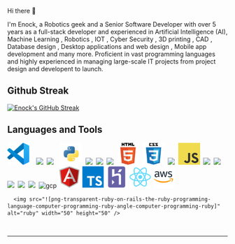 Hi there 👋

I'm Enock, a Robotics geek and a Senior Software Developer with over 5 years as a full-stack developer and experienced in Artificial Intelligence (AI), Machine Learning , Robotics , IOT , Cyber Security , 3D printing , CAD , Database design , Desktop applications and web design , Mobile app development and many more. Proficient in vast programming languages and highly experienced in managing large-scale IT projects from project design and developent  to launch. 

## Github Streak

[![Enock's GitHub Streak](https://streak-stats.demolab.com/?user=katikuuu&theme=highcontrast&layout=compact&count_private=true)](https://git.io/streak-stats)

## Languages and Tools

<div>
      <img width=50px src="https://raw.githubusercontent.com/github/explore/80688e429a7d4ef2fca1e82350fe8e3517d3494d/topics/visual-studio-code/visual-studio-code.png">&nbsp;&nbsp;&nbsp; 
<img width=50px src="https://upload.wikimedia.org/wikipedia/commons/3/38/Jupyter_logo.svg">&nbsp;
 <img width=50px src="https://upload.wikimedia.org/wikipedia/commons/8/87/Arduino_Logo.svg">&nbsp;&nbsp;&nbsp;
<img width=50px src="https://raw.githubusercontent.com/github/explore/80688e429a7d4ef2fca1e82350fe8e3517d3494d/topics/python/python.png">&nbsp;
   <img width=50px src="https://brandslogos.com/wp-content/uploads/images/large/java-logo-1.png">&nbsp;
   <img width=50px src="https://camo.githubusercontent.com/fb0279be2dab900a09c767a2a7be4940dd8f70632dd876f2047fd07dc14a374a/68747470733a2f2f63646e2e7261776769742e636f6d2f4d69636861656c4d7572652f6769742d6275672f6d61737465722f6d6973632f6c6f676f2f6c6f676f2d616c7068612d666c61742d62672e737667">&nbsp;
  <img width=50px src="https://cdn.freebiesupply.com/logos/large/2x/eclipse-11-logo-png-transparent.png">&nbsp;
  <img width=50px src="https://raw.githubusercontent.com/github/explore/80688e429a7d4ef2fca1e82350fe8e3517d3494d/topics/html/html.png">&nbsp;
  <img width=50px src="https://raw.githubusercontent.com/github/explore/80688e429a7d4ef2fca1e82350fe8e3517d3494d/topics/css/css.png">&nbsp;
<img width=50px src="https://seeklogo.com/images/N/nodejs-logo-FBE122E377-seeklogo.com.png">&nbsp;
   <img width=50px src="https://raw.githubusercontent.com/github/explore/80688e429a7d4ef2fca1e82350fe8e3517d3494d/topics/javascript/javascript.png">&nbsp;
  <img width=50px src="https://upload.wikimedia.org/wikipedia/commons/1/18/C_Programming_Language.svg">&nbsp;
  <img width=50px src="https://cdn-icons-png.flaticon.com/512/518/518713.png">&nbsp; 
  <img width=50px src="https://img.icons8.com/color/256/android-studio--v2.png">&nbsp;
  <img width=50px src="https://img.icons8.com/color/256/git.png">&nbsp;
  <img width=75px src="https://download.logo.wine/logo/Raspberry_Pi/Raspberry_Pi-Logo.wine.png">&nbsp;
      <img src="https://www.vectorlogo.zone/logos/google_cloud/google_cloud-icon.svg" alt="gcp" width="50" height="50" />
  <img src="https://raw.githubusercontent.com/devicons/devicon/master/icons/angularjs/angularjs-original.svg" alt="angular-js" width="50" height="50" />
<img src="https://raw.githubusercontent.com/devicons/devicon/master/icons/typescript/typescript-original.svg" alt="typescript" width="50" height="50" />
<img src="https://raw.githubusercontent.com/devicons/devicon/master/icons/heroku/heroku-plain.svg" alt="heroku" width="50" height="50" />
<img src="https://raw.githubusercontent.com/devicons/devicon/master/icons/react/react-original.svg" alt="react" width="50" height="50" />
<img src="https://raw.githubusercontent.com/github/explore/80688e429a7d4ef2fca1e82350fe8e3517d3494d/topics/aws/aws.png" alt="aws" width="50" height="50" /> 
      
      <img src="![png-transparent-ruby-on-rails-the-ruby-programming-language-computer-programming-ruby-angle-computer-programming-ruby]" alt="ruby" width="50" height="50" />

</div> 

</br>

---
